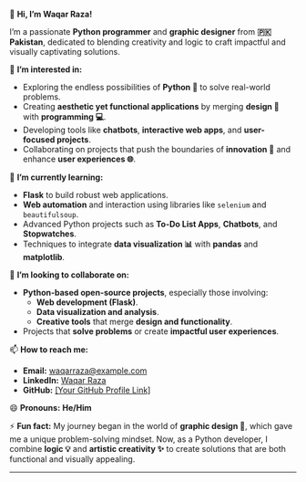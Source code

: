 👋 **Hi, I’m Waqar Raza!** 

I’m a passionate **Python programmer** and **graphic designer** from **🇵🇰 Pakistan**, dedicated to blending creativity and logic to craft impactful and visually captivating solutions.  

👀 **I’m interested in:**  
- Exploring the endless possibilities of **Python 🐍** to solve real-world problems.  
- Creating **aesthetic yet functional applications** by merging **design 🎨** with **programming 💻**.  
- Developing tools like **chatbots**, **interactive web apps**, and **user-focused projects**.  
- Collaborating on projects that push the boundaries of **innovation 🚀** and enhance **user experiences 🌐**.  

🌱 **I’m currently learning:**  
- **Flask** to build robust web applications.  
- **Web automation** and interaction using libraries like `selenium` and `beautifulsoup`.  
- Advanced Python projects such as **To-Do List Apps**, **Chatbots**, and **Stopwatches**.  
- Techniques to integrate **data visualization 📊** with **pandas** and **matplotlib**.  

💞️ **I’m looking to collaborate on:**  
- **Python-based open-source projects**, especially those involving:  
  - **Web development (Flask)**.  
  - **Data visualization and analysis**.  
  - **Creative tools** that merge **design and functionality**.  
- Projects that **solve problems** or create **impactful user experiences**.  

📫 **How to reach me:**  
- **Email:** waqarraza@example.com  
- **LinkedIn:** [Waqar Raza]([https://www.linkedin.com/in/waqar-raza](https://www.linkedin.com/in/waqar-raza-0631882a6/))  
- **GitHub:** [[Your GitHub Profile Link]](https://github.com/Waqar885/Waqar885)  

😄 **Pronouns:** **He/Him**  

⚡ **Fun fact:** My journey began in the world of **graphic design 🎨**, which gave me a unique problem-solving mindset. Now, as a Python developer, I combine **logic 💡** and **artistic creativity ✨** to create solutions that are both functional and visually appealing.  

---
